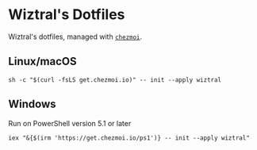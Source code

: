 # Wiztral's Dotfiles

Wiztral's dotfiles, managed with [`chezmoi`](https://github.com/twpayne/chezmoi).

## Linux/macOS

```shell
sh -c "$(curl -fsLS get.chezmoi.io)" -- init --apply wiztral
```

## Windows

Run on PowerShell version 5.1 or later

```shell
iex "&{$(irm 'https://get.chezmoi.io/ps1')} -- init --apply wiztral"
```
